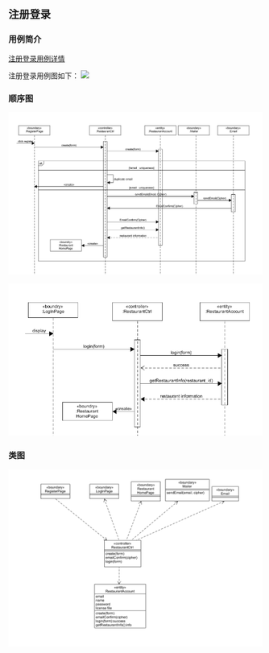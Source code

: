 ## 注册登录

### 用例简介
[注册登录用例详情](../UseCases/register_login.md)

注册登录用例图如下：
![](../img_use_case/register.png)

### 顺序图
![bce_sequence](BCE/register.png)

![bce_sequence](BCE/login.png)
### 类图
![bce_class](class/register_login.png)